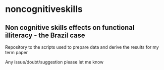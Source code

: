 # noncognitiveskills

## Non cognitive skills effects on functional illiteracy - the Brazil case

Repository to the scripts used to prepare data and derive the results for my term paper

Any issue/doubt/suggestion please let me know

